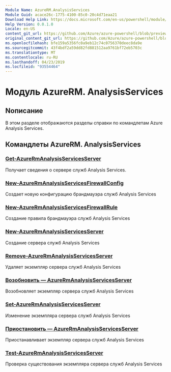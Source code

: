 ```yaml
---
Module Name: AzureRM.AnalysisServices
Module Guid: acace26c-1775-4100-85c0-20c4d71eaa21
Download Help Link: https://docs.microsoft.com/en-us/powershell/module/azurerm.analysisservices
Help Version: 0.0.1.0
Locale: en-US
content_git_url: https://github.com/Azure/azure-powershell/blob/preview/src/ResourceManager/AnalysisServices/Commands.AnalysisServices/help/AzureRM.AnalysisServices.md
original_content_git_url: https://github.com/Azure/azure-powershell/blob/preview/src/ResourceManager/AnalysisServices/Commands.AnalysisServices/help/AzureRM.AnalysisServices.md
ms.openlocfilehash: bfe159a5356fc0a9eb12c74c0756370deec8da9e
ms.sourcegitcommit: 43f4bdf2a59dd82fd881512aa9761bf72eb5703c
ms.translationtype: MT
ms.contentlocale: ru-RU
ms.lasthandoff: 04/23/2019
ms.locfileid: "93554464"
---
```

# Модуль AzureRM. AnalysisServices
## Nописание
В этом разделе отображаются разделы справки по командлетам Azure Analysis Services.

## Командлеты AzureRM. AnalysisServices
### [Get-AzureRmAnalysisServicesServer](Get-AzureRmAnalysisServicesServer.md)
Получает сведения о сервере служб Analysis Services.

### [New-AzureRmAnalysisServicesFirewallConfig](New-AzureRmAnalysisServicesFirewallConfig.md)
Создает новую конфигурацию брандмауэра служб Analysis Services 

### [New-AzureRmAnalysisServicesFirewallRule](New-AzureRmAnalysisServicesFirewallRule.md)
Создание правила брандмауэра служб Analysis Services

### [New-AzureRmAnalysisServicesServer](New-AzureRmAnalysisServicesServer.md)
Создание сервера служб Analysis Services

### [Remove-AzureRmAnalysisServicesServer](Remove-AzureRmAnalysisServicesServer.md)
Удаляет экземпляр сервера служб Analysis Services

### [Возобновить — AzureRmAnalysisServicesServer](Resume-AzureRmAnalysisServicesServer.md)
Возобновляет экземпляр сервера служб Analysis Services

### [Set-AzureRmAnalysisServicesServer](Set-AzureRmAnalysisServicesServer.md)
Изменение экземпляра сервера служб Analysis Services

### [Приостановить — AzureRmAnalysisServicesServer](Suspend-AzureRmAnalysisServicesServer.md)
Приостанавливает экземпляр сервера служб Analysis Services

### [Test-AzureRmAnalysisServicesServer](Test-AzureRmAnalysisServicesServer.md)
Проверка существования экземпляра сервера служб Analysis Services


